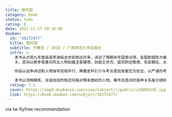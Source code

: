 ```yaml
---
title: 唐开国
category: book
status: todo
rating: 0
date: 2021-11-17 19:10:08
douban:
  id: "30272477"
  title: 唐开国
  subtitle: 于赓哲 / 2018 / 广西师范大学出版社
  intro: >-
    本书从贞观九年唐高祖李渊临去世前倒述开来，讲述了隋朝末年国家动荡，各股割据势力蜂拥而起逐鹿中原的故事。故事以大唐王朝的缔造者李渊为核心，以其与各方豪强势力在争斗中此消彼长的较量为半径展开叙述。从并州风云至太原起兵，从东征屈突通到西败薛举，从瓦解李密的瓦岗军一直到决战虎牢
    关，其间以颇多笔墨对风云人物如雄主窦建德、劲敌王世充、猛将尉迟敬德、名臣魏征、太子建成、秦王世民、齐王元吉等进行了细致入微的摹写。

    作品以战争讲述和人物描写双规并行，典籍史料引介与考古遗迹发掘互为佐证，以严谨的考据、周密的推演讲述了诸多被大家误解误读的历史史实，如所谓的“晋阳宫逼宫”事件之始末，如“十三棍僧救唐王”之史实真相，以及对其中各路人马之间犬牙交错的利益牵扯，各方势力之间变幻不定的矛盾冲突的梳理，对从豪强争霸战争到王朝建立之后，缘何会出现兄弟萧墙的“玄武门事变”的解读。上述颇具争议的历史疑点在于赓哲教授条分缕析的讲述中逐一浮出水面，变得具体而清晰。

    本书以流畅精炼、诙谐自如的叙述风格对隋末唐初的人物、事件及其间的各种关系条分缕析地耙梳与解读，以无限接近历史真相的态度为读者客观再现了波谲云诡又真实饱满的唐朝开国历史。
  rating: 7.3
  cover: https://img9.doubanio.com/view/subject/l/public/s29889145.jpg
  link: https://book.douban.com/subject/30272477/
---
```


via tw flyfree recommendation 